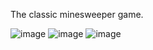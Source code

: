 The classic minesweeper game.

![image](https://github.com/rares-p/Minesweeper/assets/93734384/3271a18d-d270-4a1b-ae83-5f889a81a696)
![image](https://github.com/rares-p/Minesweeper/assets/93734384/baf041fe-8825-4cca-ac6b-0f48c7aa0b0c)
![image](https://github.com/rares-p/Minesweeper/assets/93734384/ed8fe17b-d966-4721-9ea1-4a09f34c5ecb)

